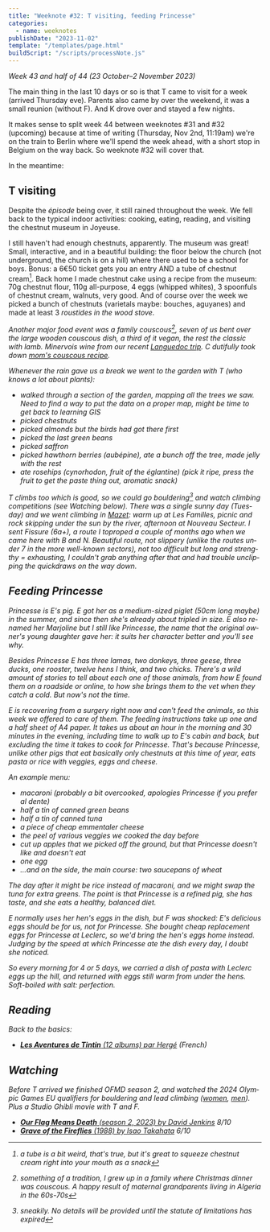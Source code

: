 ```yaml
---
title: "Weeknote #32: T visiting, feeding Princesse"
categories:
  - name: weeknotes
publishDate: "2023-11-02"
template: "/templates/page.html"
buildScript: "/scripts/processNote.js"
---
```


_Week 43 and half of 44 (23 October–2 November 2023)_

The main thing in the last 10 days or so is that T came to visit for a week (arrived Thursday eve). Parents also came by over the weekend, it was a small reunion (without F). And K drove over and stayed a few nights.

It makes sense to split week 44 between weeknotes #31 and #32 (upcoming) because at time of writing (Thursday, Nov 2nd, 11:19am) we're on the train to Berlin where we'll spend the week ahead, with a short stop in Belgium on the way back. So weeknote #32 will cover that.

In the meantime:

## T visiting

Despite the <em lang="fr">épisode</em> being over, it still rained throughout the week. We fell back to the typical indoor activities: cooking, eating, reading, and visiting the chestnut museum in Joyeuse.

I still haven't had enough chestnuts, apparently. The museum was great! Small, interactive, and in a beautiful building: the floor below the church (not underground, the church is on a hill) where there used to be a school for boys. Bonus: a 6€50 ticket gets you an entry AND a tube of chestnut cream[^1]. Back home I made chestnut cake using a recipe from the museum: 70g chestnut flour, 110g all-purpose, 4 eggs (whipped whites), 3 spoonfuls of chestnut cream, walnuts, very good. And of course over the week we picked a bunch of chestnuts (varietals maybe: bouches, aguyanes) and made at least 3 <em lang="fr">roustides</fr> in the wood stove.

Another major food event was a family couscous[^2], seven of us bent over the large wooden couscous dish, a third of it vegan, the rest the classic with lamb. Minervois wine from our recent [Languedoc trip](/notes/weeknote-29-languedoc-trip/). C dutifully took down [mom's couscous recipe](https://clarale.com/recipes/couscous/).

Whenever the rain gave us a break we went to the garden with T (who knows a lot about plants):

- walked through a section of the garden, mapping all the trees we saw. Need to find a way to put the data on a proper map, might be time to get back to learning GIS
- picked chestnuts
- picked almonds but the birds had got there first
- picked the last green beans
- picked saffron
- picked hawthorn berries (<em lang="fr">aubépine</em>), ate a bunch off the tree, made jelly with the rest
- ate rosehips (<em lang="fr">cynorhodon</em>, fruit of the <em lang="fr">églantine</em>) (pick it ripe, press the fruit to get the paste thing out, aromatic snack)

T climbs too which is good, so we could go bouldering[^3] and watch climbing competitions (see _Watching_ below). There was a single sunny day (Tuesday) and we went climbing in [Mazet](https://www.ffme.fr/sne-fiche/637/): warm up at _Les Familles_, picnic and rock skipping under the sun by the river, afternoon at _Nouveau Secteur_. I sent _Fissure_ (6a+), a route I toproped a couple of months ago when we came here with B and N. Beautiful route, not slippery (unlike the routes under 7 in the more well-known sectors), not too difficult but long and strengthy = exhausting, I couldn't grab anything after that and had trouble unclipping the quickdraws on the way down.

## Feeding Princesse

Princesse is E's pig. E got her as a medium-sized piglet (50cm long maybe) in the summer, and since then she's already about tripled in size. E also renamed her Marjoline but I still like Princesse, the name that the original owner's young daughter gave her: it suits her character better and you'll see why.

Besides Princesse E has three lamas, two donkeys, three geese, three ducks, one rooster, twelve hens I think, and two chicks. There's a wild amount of stories to tell about each one of those animals, from how E found them on a roadside or online, to how she brings them to the vet when they catch a cold. But now's not the time.

E is recovering from a surgery right now and can't feed the animals, so this week we offered to care of them. The feeding instructions take up one and a half sheet of A4 paper. It takes us about an hour in the morning and 30 minutes in the evening, including time to walk up to E's cabin and back, but excluding the time it takes to cook for Princesse. That's because Princesse, unlike other pigs that eat basically only chestnuts at this time of year, eats pasta or rice with veggies, eggs and cheese.

An example menu:

- macaroni (probably a bit overcooked, apologies Princesse if you prefer _al dente_)
- half a tin of canned green beans
- half a tin of canned tuna
- a piece of cheap emmentaler cheese
- the peel of various veggies we cooked the day before
- cut up apples that we picked off the ground, but that Princesse doesn't like and doesn't eat
- one egg
- ...and on the side, the main course: two saucepans of wheat

The day after it might be rice instead of macaroni, and we might swap the tuna for extra greens. The point is that Princesse is a refined pig, she has taste, and she eats a healthy, balanced diet.

E normally uses her hen's eggs in the dish, but F was shocked: E's delicious eggs should be for us, not for Princesse. She bought cheap replacement eggs for Princesse at Leclerc, so we'd bring the hen's eggs home instead. Judging by the speed at which Princesse ate the dish every day, I doubt she noticed.

So every morning for 4 or 5 days, we carried a dish of pasta with Leclerc eggs up the hill, and returned with eggs still warm from under the hens. Soft-boiled with salt: perfection.

## Reading

Back to the basics:

- [**Les Aventures de Tintin** (12 albums) par Hergé](/notes/les-aventures-de-tintin-par-herge/) (French)

## Watching

Before T arrived we finished OFMD season 2, and watched the 2024 Olympic Games EU qualifiers for bouldering and lead climbing ([women](https://www.youtube.com/watch?v=_gEStUMjzIE), [men](https://www.youtube.com/watch?v=FOQ4CxiN2Z4)). Plus a Studio Ghibli movie with T and F.

- [**Our Flag Means Death** (season 2, 2023) by David Jenkins](/notes/our-flag-means-death-season-2-by-david-jenkins/) 8/10
- [**Grave of the Fireflies** (1988) by Isao Takahata](/notes/grave-of-the-fireflies-by-isao-takahata/) 6/10

[^1]: a tube is a bit weird, that's true, but it's great to squeeze chestnut cream right into your mouth as a snack
[^2]: something of a tradition, I grew up in a family where Christmas dinner was couscous. A happy result of maternal grandparents living in Algeria in the 60s-70s
[^3]: sneakily. No details will be provided until the statute of limitations has expired
